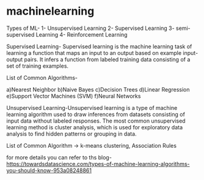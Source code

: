 # machinelearning
Types of ML-
1- Unsupervised Learning
2- Supervised Learning
3- semi-supervised Learning
4- Reinforcement Learning

Supervised Learning- Supervised learning is the machine learning task of learning a function that maps an input to an output based on example input-output pairs. It infers a function from labeled training data consisting of a set of training examples.

List of Common Algorithms-

a)Nearest Neighbor
b)Naive Bayes
c)Decision Trees
d)Linear Regression
e)Support Vector Machines (SVM)
f)Neural Networks

Unsupervised Learning-Unsupervised learning is a type of machine learning algorithm used to draw inferences from datasets consisting of input data without labeled responses. The most common unsupervised learning method is cluster analysis, which is used for exploratory data analysis to find hidden patterns or grouping in data.

List of Common Algorithm -> k-means clustering, Association Rules

for more details you can refer to ths blog- https://towardsdatascience.com/types-of-machine-learning-algorithms-you-should-know-953a08248861
